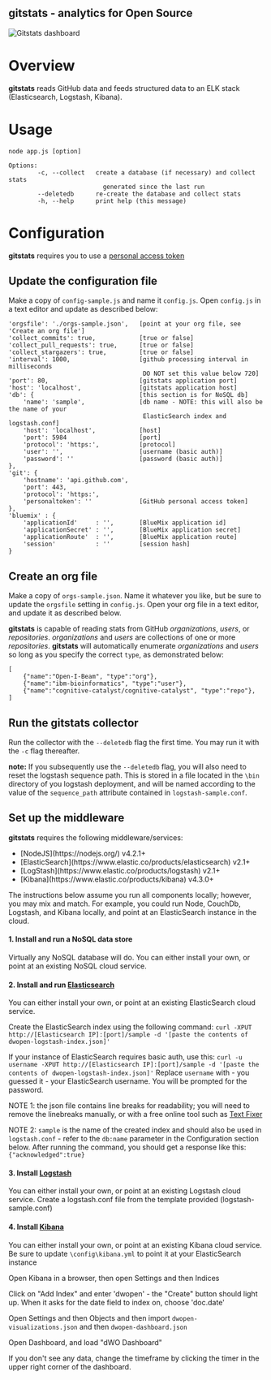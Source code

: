 gitstats - analytics for Open Source
---------------------
![Gitstats dashboard](https://raw.githubusercontent.com/JacquesPerrault/jacquesperrault.github.io/master/images/gitstats_kibana-screenshot.jpg)

# Overview

<strong>gitstats</strong> reads GitHub data and feeds structured data to an ELK stack (Elasticsearch, Logstash, Kibana).

# Usage
```
node app.js [option]

Options:
        -c, --collect   create a database (if necessary) and collect stats 
                          generated since the last run
        --deletedb      re-create the database and collect stats
        -h, --help      print help (this message)
```
# Configuration
<strong>gitstats</strong> requires you to use a [personal access token](https://github.com/settings/tokens) 
## Update the configuration file
Make a copy of `config-sample.js` and name it `config.js`.
Open `config.js` in a text editor and update as described below:
```
'orgsfile': './orgs-sample.json',   [point at your org file, see 'Create an org file']
'collect_commits': true,            [true or false]
'collect_pull_requests': true,      [true or false]
'collect_stargazers': true,         [true or false]
'interval': 1000,                   [github processing interval in milliseconds
                                     DO NOT set this value below 720]
'port': 80,                         [gitstats application port]
'host': 'localhost',                [gitstats application host]
'db': {                             [this section is for NoSQL db]
    'name': 'sample',               [db name - NOTE: this will also be the name of your
                                     ElasticSearch index and logstash.conf]
    'host': 'localhost',            [host]
    'port': 5984                    [port]
    'protocol': 'https:',           [protocol]
    'user': '',                     [username (basic auth)]
    'password': ''                  [password (basic auth)]
},
'git': {
    'hostname': 'api.github.com',
    'port': 443,
    'protocol': 'https:',
    'personaltoken': ''             [GitHub personal access token]
},
'bluemix' : {
    'applicationId'     : '',       [BlueMix application id]
    'applicationSecret' : '',       [BlueMix application secret]
    'applicationRoute'  : '',       [BlueMix application route]
    'session'           : ''        [session hash]
}

```
## Create an org file
Make a copy of `orgs-sample.json`.  Name it whatever you like, but be sure to
update the `orgsfile` setting in `config.js`.
Open your org file in a text editor, and update it as described below.

<strong>gitstats</strong> is capable of reading stats from GitHub *organizations*, *users*, or *repositories*.
*organizations* and *users* are collections of one or more *repositories*.
<strong>gitstats</strong> will automatically enumerate *organizations* and *users* so
long as you specify the correct `type`, as demonstrated below:
```
[
    {"name":"Open-I-Beam", "type":"org"},
    {"name":"ibm-bioinformatics", "type":"user"},
    {"name":"cognitive-catalyst/cognitive-catalyst", "type":"repo"},
]
```

## Run the gitstats collector
Run the collector with the `--deletedb` flag the first time.  You may run it with the `-c` flag thereafter.

<strong>note:</strong> If you subsequently use the `--deletedb` flag, you will also need to reset the logstash 
sequence path.  This is stored in a file located in the `\bin` directory of you logstash deployment, and will
be named according to the value of the `sequence_path` attribute contained in `logstash-sample.conf`.

## Set up the middleware
<strong>gitstats</strong> requires the following middleware/services:
<ul>
<li>[NodeJS](https://nodejs.org/) v4.2.1+</li>
<li>[ElasticSearch](https://www.elastic.co/products/elasticsearch) v2.1+</li>
<li>[LogStash](https://www.elastic.co/products/logstash) v2.1+</li>
<li>[Kibana](https://www.elastic.co/products/kibana) v4.3.0+</li>
</ul>

The instructions below assume you run all components locally; however, you may mix and match.  For example, you could run Node, CouchDb, Logstash, and Kibana locally, and point at an ElasticSearch instance in the cloud.

#### 1. Install and run a NoSQL data store
Virtually any NoSQL database will do.  You can either install your own, or point at an existing NoSQL cloud service.
#### 2. Install and run [Elasticsearch]()
You can either install your own, or point at an existing ElasticSearch cloud service.

Create the ElasticSearch index using the following command:
`curl -XPUT http://[Elasticsearch IP]:[port]/sample -d '[paste the contents of dwopen-logstash-index.json]'`

If your instance of ElasticSearch requires basic auth, use this:
`curl -u username -XPUT http://[Elasticsearch IP]:[port]/sample -d '[paste the contents of dwopen-logstash-index.json]'`
Replace `username` with - you guessed it - your ElasticSearch username.  You will be prompted for the password.

NOTE 1: the json file contains line breaks for readability; you will need to remove the linebreaks manually, or with a free online tool such as [Text Fixer](http://www.textfixer.com/tools/remove-line-breaks.php)

NOTE 2: `sample` is the name of the created index and should also be used in `logstash.conf` - refer to the `db:name` parameter in the Configuration section below.
After running the command, you should get a response like this:
`{"acknowledged":true}`

#### 3. Install [Logstash]()
You can either install your own, or point at an existing Logstash cloud service.
Create a logstash.conf file from the template provided (logstash-sample.conf)
#### 4. Install [Kibana]()
You can either install your own, or point at an existing Kibana cloud service.
Be sure to update `\config\kibana.yml` to point it at your ElasticSearch instance

Open Kibana in a browser, then open Settings and then Indices

Click on "Add Index" and enter 'dwopen' - the "Create" button should light up. When it asks for the date field to index on, choose 'doc.date'

Open Settings and then Objects and then import `dwopen-visualizations.json` and then `dwopen-dashboard.json`

Open Dashboard, and load "dWO Dashboard"

If you don't see any data, change the timeframe by clicking the timer in the upper right corner of the dashboard.